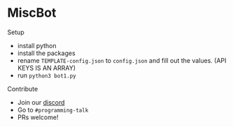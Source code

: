 # MiscBot
Setup
- install python
- install the packages
- rename `TEMPLATE-config.json` to `config.json` and fill out the values. (API KEYS IS AN ARRAY)
- run `python3 bot1.py`

Contribute 
- Join our [discord](https://miscguild.xyz/discord)
- Go to `#programming-talk` 
- PRs welcome!
